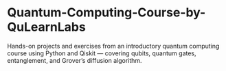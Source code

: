# Quantum-Computing-Course-by-QuLearnLabs
Hands-on projects and exercises from an introductory quantum computing course using Python and Qiskit — covering qubits, quantum gates, entanglement, and Grover’s diffusion algorithm.
